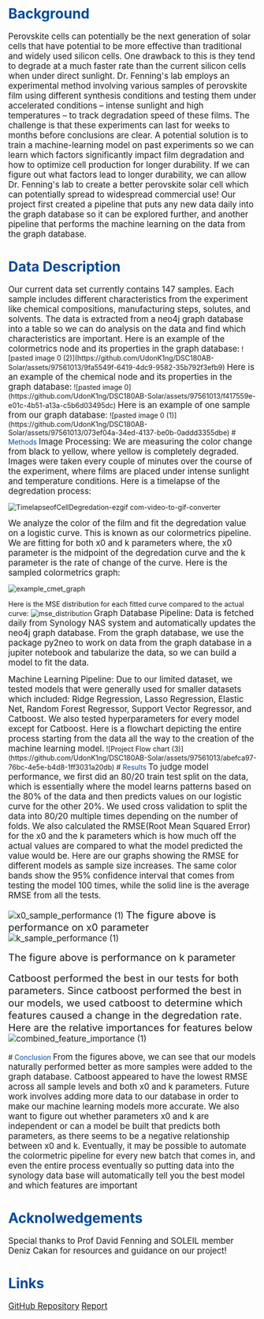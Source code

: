 # <span style="color: #004a99;">Background</span>
<span style="font-size: larger;">Perovskite cells can potentially be the next generation of solar cells that have potential to be more effective than traditional and widely used silicon cells.  One drawback to this is they tend to degrade at a much faster rate than the current silicon cells when under direct sunlight. 
  Dr. Fenning's lab employs an experimental method involving various samples of perovskite
film using different synthesis conditions and testing them under accelerated conditions –
intense sunlight and high temperatures – to track degradation speed of these films. The
challenge is that these experiments can last for weeks to months before conclusions are
clear. A potential solution is to train a machine-learning model on past
experiments so we can learn which factors significantly impact film degradation and how
to optimize cell production for longer durability. If we can figure out what factors lead to longer durability, we can allow Dr. Fenning's lab to create a better perovskite solar cell which can potentially spread to widespread commercial use! Our project first created a pipeline that puts any new data daily into the graph database so it can be explored further, and another pipeline that performs the machine learning on the data from the graph database. </span>
 

# <span style="color: #004a99;">Data Description</span>
<span style="font-size: larger;">
  Our current data set currently contains 147 samples. Each sample includes different characteristics from the experiment like chemical compositions, manufacturing steps, solutes, and solvents. The data is extracted from a neo4j graph database into a table so we can do analysis on the data and find which characteristics are important. </span>
  
<span style="font-size: larger;">
Here is an example of the colormetrics node and its properties in the graph database:</span>
![pasted image 0 (2)](https://github.com/UdonK1ng/DSC180AB-Solar/assets/97561013/9fa5549f-6419-4dc9-9582-35b792f3efb9)

<span style="font-size: larger;">
Here is an example of the chemical node and its properties in the graph database:</span>
![pasted image 0](https://github.com/UdonK1ng/DSC180AB-Solar/assets/97561013/f417559e-e01c-4b51-a13a-c5b6d03495dc)

<span style="font-size: larger;">
Here is an example of one sample from our graph database:</span>
![pasted image 0 (1)](https://github.com/UdonK1ng/DSC180AB-Solar/assets/97561013/073ef04a-34ed-4137-be0b-0addd3355dbe)
</span>
# <span style="color: #004a99;">Methods</span>
<span style="font-size: larger;">Image Processing:
  We are measuring the color change from black to yellow, where yellow is completely degraded. Images were taken every couple of minutes over the course of the experiment, where films are placed under intense sunlight and temperature conditions. Here is a timelapse of the degredation process:</span>

![TimelapseofCellDegredation-ezgif com-video-to-gif-converter](https://github.com/UdonK1ng/DSC180AB-Solar/assets/97561013/15047423-51cc-44fa-8b07-94b8548a2eba)



<span style="font-size: larger;">We analyze the color of the film and fit the degredation value on a logistic curve. This is known as our colormetrics pipeline. We are fitting for both x0 and k parameters where, the x0 parameter is the midpoint of the degredation curve and the k parameter is the rate of change of the curve.  Here is the sampled colormetrics graph:</span>

![example_cmet_graph](https://github.com/UdonK1ng/DSC180AB-Solar/assets/97561013/4ec45804-10f7-4d5d-a0dd-8fe53979a4ca)

Here is the MSE distribution for each fitted curve compared to the actual curve:
![mse_distribution](https://github.com/UdonK1ng/DSC180AB-Solar/assets/97561013/95394fef-d858-45ef-afdf-49c76b0e976b)
<span style="font-size: larger;">
Graph Database Pipeline:
  Data is fetched daily from Synology NAS system and automatically updates the neo4j graph database. From the graph database, we use the package py2neo to work on data from the graph database in a jupiter notebook and tabularize the data, so we can build a model to fit the data.</span>  

<span style="font-size: larger;">
Machine Learning Pipeline: 
  Due to our limited dataset, we tested models that were generally used for smaller datasets which included: Ridge Regression, Lasso Regression, Elastic Net, Random Forest Regressor, Support Vector Regressor, and Catboost.  We also tested hyperparameters for every model except for Catboost.
  Here is a flowchart depicting the entire process starting from the data all the way to the creation of the machine learning model.</span> 
![Project Flow chart (3)](https://github.com/UdonK1ng/DSC180AB-Solar/assets/97561013/abefca97-76bc-4e5e-b4d8-1ff3031a20db)
</span>
# <span style="color: #004a99;">Results</span>
<span style="font-size: larger;">
  To judge model performance, we first did an 80/20 train test split on the data, which is essentially where the model learns patterns based on the 80% of the data and then predicts values on our logistic curve for the other 20%.  We used cross validation to split the data into 80/20 multiple times depending on the number of folds.  We also calculated the RMSE(Root Mean Squared Error) for the x0 and the k parameters which is how much off the actual values are compared to what the model predicted the value would be. Here are our graphs showing the RMSE for different models as sample size increases.  The same color bands show the 95% confidence interval that comes from testing the model 100 times, while the solid line is the average RMSE from all the tests. 
  
![x0_sample_performance (1)](https://github.com/UdonK1ng/DSC180AB-Solar/assets/97561013/a26fb123-43b5-4115-83e6-1e0dee7d18d7)
<span style="font-size: larger;">The figure above is performance on x0 parameter</span>
![k_sample_performance (1)](https://github.com/UdonK1ng/DSC180AB-Solar/assets/97561013/471d2b07-2968-4a84-8aa6-6c3d686717f7)

<span style="font-size: larger;">The figure above is performance on k parameter</span>

<span style="font-size: larger;">Catboost performed the best in our tests for both parameters. Since catboost performed the best in our models, we used catboost to determine which features caused a change in the degredation rate. Here are the relative importances for features below</span>
![combined_feature_importance (1)](https://github.com/UdonK1ng/DSC180AB-Solar/assets/97561013/71a6fed9-e096-4118-8294-cd2321228c10)

</span>
# <span style="color: #004a99;">Conclusion</span>
<span style="font-size: larger;">From the figures above, we can see that our models naturally performed better as more samples were added to the graph database. Catboost appeared to have the lowest RMSE across all sample levels and both x0 and k parameters. 
  Future work involves adding more data to our database in order to make our machine learning models more accurate. We also want to figure out whether parameters x0 and k are independent or can a model be built that predicts both parameters, as there seems to be a negative relationship between x0 and k. Eventually, it may be possible to automate the colormetric pipeline for every new batch that comes in, and even the entire process eventually so putting data into the synology data base will automatically tell you the best model and which features are important</span>

  
# <span style="color: #004a99;">Acknolwedgements</span>
<span style="font-size: larger;">Special thanks to Prof David Fenning and SOLEIL member Deniz Cakan for resources and guidance on our project!</span>

# <span style="color: #004a99;">Links</span>
<span style="font-size: larger;">[GitHub Repository](https://github.com/ajohari114/dsc180-solar2.git)</span>
<span style="font-size: larger;">[Report](https://github.com/omicron3808/artifact-directory/blob/main/report.pdf)</span>
